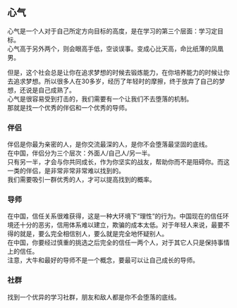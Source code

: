 ## 心气

心气是一个人对于自己所定方向目标的高度，是在学习的第三个层面：学习定目标。  
心气高于另外两个，则会眼高手低，空谈误事。变成心比天高，命比纸薄的凤凰男。

但是，这个社会总是让你在追求梦想的时候去锻炼能力，在你培养能力的时候让你去追求梦想。所以很多人在30多岁，经历了年轻时的摩擦，终于放弃了自己的梦想，还说是自己成熟了。  
心气是很容易受到打击的，我们需要有一个让我们不去堕落的机制。  
那就是找一个优秀的伴侣和一个优秀的导师。  

### 伴侣

伴侣是你最为亲密的人，是你交流最深的人，是你不会堕落最坚固的底线。  
在中国，伴侣分为三个层次：外面人/自己人/另一半。  
只有另一半，才会与你共同成长，作为你坚实的战友，帮助你而不是阻碍你。而这一类的伴侣，是非常非常非常难以找到的。  
我们需要吸引一群优秀的人，才可以提高找到的概率。  

### 导师

在中国，信任关系很难获得，这是一种大环境下“理性”的行为。中国现在的信任环境还十分的恶劣，信用体系难以建立，欺骗的成本太低。对于年轻人来说，最要不得的就是，要么完全相信别人，要么就是完全地怀疑别人。  
在中国，你要经过慎重的挑选之后完全的信任一两个人，对于其它人只是保持事情上的信任。  
注意，大牛和最好的导师不是一个概念，要最可以让自己成长的导师。  

### 社群

找到一个优异的学习社群，朋友和敌人都是你不会堕落的底线。  

